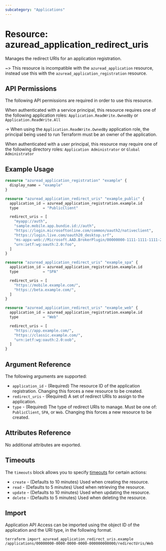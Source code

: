 ```yaml
---
subcategory: "Applications"
---
```


# Resource: azuread_application_redirect_uris

Manages the redirect URIs for an application registration.

~> This resource is incompatible with the `azuread_application` resource, instead use this with the `azuread_application_registration` resource.

## API Permissions

The following API permissions are required in order to use this resource.

When authenticated with a service principal, this resource requires one of the following application roles: `Application.ReadWrite.OwnedBy` or `Application.ReadWrite.All`

-> When using the `Application.ReadWrite.OwnedBy` application role, the principal being used to run Terraform must be an owner of the application.

When authenticated with a user principal, this resource may require one of the following directory roles: `Application Administrator` or `Global Administrator`

## Example Usage

```terraform
resource "azuread_application_registration" "example" {
  display_name = "example"
}

resource "azuread_application_redirect_uris" "example_public" {
  application_id = azuread_application_registration.example.id
  type           = "PublicClient"

  redirect_uris = [
    "myapp://auth",
    "sample.mobile.app.bundie.id://auth",
    "https://login.microsoftonline.com/common/oauth2/nativeclient",
    "https://login.live.com/oauth20_desktop.srf",
    "ms-appx-web://Microsoft.AAD.BrokerPlugin/00000000-1111-1111-1111-222222222222",
    "urn:ietf:wg:oauth:2.0:foo",
  ]
}

resource "azuread_application_redirect_uris" "example_spa" {
  application_id = azuread_application_registration.example.id
  type           = "SPA"

  redirect_uris = [
    "https://mobile.example.com/",
    "https://beta.example.com/",
  ]
}

resource "azuread_application_redirect_uris" "example_web" {
  application_id = azuread_application_registration.example.id
  type           = "Web"

  redirect_uris = [
    "https://app.example.com/",
    "https://classic.example.com/",
    "urn:ietf:wg:oauth:2.0:oob",
  ]
}
```

## Argument Reference

The following arguments are supported:

* `application_id` - (Required) The resource ID of the application registration. Changing this forces a new resource to be created.
* `redirect_uris` - (Required) A set of redirect URIs to assign to the application.
* `type` - (Required) The type of redirect URIs to manage. Must be one of: `PublicClient`, `SPA`, or `Web`. Changing this forces a new resource to be created.

## Attributes Reference

No additional attributes are exported.

## Timeouts

The `timeouts` block allows you to specify [timeouts](https://www.terraform.io/language/resources/syntax#operation-timeouts) for certain actions:

* `create` - (Defaults to 10 minutes) Used when creating the resource.
* `read` - (Defaults to 5 minutes) Used when retrieving the resource.
* `update` - (Defaults to 10 minutes) Used when updating the resource.
* `delete` - (Defaults to 5 minutes) Used when deleting the resource.

## Import

Application API Access can be imported using the object ID of the application and the URI type, in the following format.

```shell
terraform import azuread_application_redirect_uris.example /applications/00000000-0000-0000-0000-000000000000/redirectUris/Web
```
